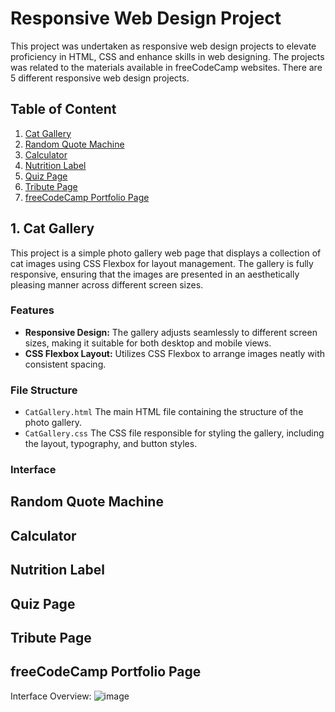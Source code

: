 # Responsive Web Design Project

This project was undertaken as responsive web design projects to elevate proficiency in HTML, CSS and enhance skills in web designing. The projects was related to the materials available in freeCodeCamp websites. There are 5 different responsive web design projects.


## Table of Content
1. [Cat Gallery](#1.-Cat-Gallery)
2. [Random Quote Machine](#Random-Quote-Machine)
3. [Calculator](#Calculator)
4. [Nutrition Label](#Nutrition-Label)
5. [Quiz Page](#Quiz-Page)
6. [Tribute Page](#Tribute-Page)
7. [freeCodeCamp Portfolio Page](#freeCodeCamp-Portfolio-Page)


## 1. Cat Gallery
This project is a simple photo gallery web page that displays a collection of cat images using CSS Flexbox for layout management. The gallery is fully responsive, ensuring that the images are presented in an aesthetically pleasing manner across different screen sizes.

### Features
- **Responsive Design:** The gallery adjusts seamlessly to different screen sizes, making it suitable for both desktop and mobile views.
- **CSS Flexbox Layout:** Utilizes CSS Flexbox to arrange images neatly with consistent spacing.

### File Structure
- `CatGallery.html` The main HTML file containing the structure of the photo gallery.
- `CatGallery.css` The CSS file responsible for styling the gallery, including the layout, typography, and button styles.

### Interface

## Random Quote Machine

## Calculator

## Nutrition Label

## Quiz Page

## Tribute Page

## freeCodeCamp Portfolio Page


Interface Overview:
![image](https://github.com/user-attachments/assets/1025fe42-0972-4335-ae46-b3694b00b36c)
